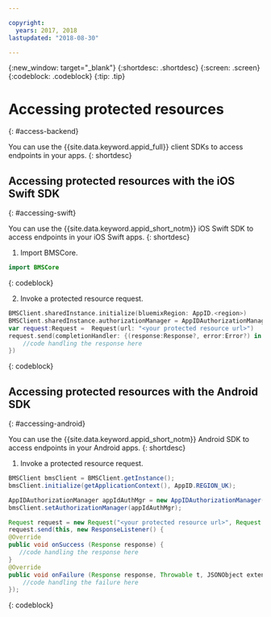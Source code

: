 ```yaml
---

copyright:
  years: 2017, 2018
lastupdated: "2018-08-30"

---
```


{:new_window: target="_blank"}
{:shortdesc: .shortdesc}
{:screen: .screen}
{:codeblock: .codeblock}
{:tip: .tip}


# Accessing protected resources
{: #access-backend}

You can use the {{site.data.keyword.appid_full}} client SDKs to access endpoints in your apps.
{: shortdesc}


## Accessing protected resources with the iOS Swift SDK
{: #accessing-swift}

You can use the {{site.data.keyword.appid_short_notm}} iOS Swift SDK to access endpoints in your iOS Swift apps.
{: shortdesc}

1. Import BMSCore.
  ```swift
  import BMSCore
  ```
  {: codeblock}

2. Invoke a protected resource request.
  ```swift
  BMSClient.sharedInstance.initialize(bluemixRegion: AppID.<region>)
  BMSClient.sharedInstance.authorizationManager = AppIDAuthorizationManager(appid:AppID.sharedInstance)
  var request:Request =  Request(url: "<your protected resource url>")
  request.send(completionHandler: {(response:Response?, error:Error?) in
      //code handling the response here
  })
  ```
  {: codeblock}


## Accessing protected resources with the Android SDK
{: #accessing-android}

You can use the {{site.data.keyword.appid_short_notm}} Android SDK to access endpoints in your Android apps.
{: shortdesc}

1. Invoke a protected resource request.
  ```java
  BMSClient bmsClient = BMSClient.getInstance();
  bmsClient.initialize(getApplicationContext(), AppID.REGION_UK);

  AppIDAuthorizationManager appIdAuthMgr = new AppIDAuthorizationManager(AppID.getInstance())
  bmsClient.setAuthorizationManager(appIdAuthMgr);

  Request request = new Request("<your protected resource url>", Request.GET);
  request.send(this, new ResponseListener() {
  @Override
  public void onSuccess (Response response) {
     //code handling the response here
  }
  @Override
  public void onFailure (Response response, Throwable t, JSONObject extendedInfo) {
      //code handling the failure here
  });
  ```
  {: codeblock}
